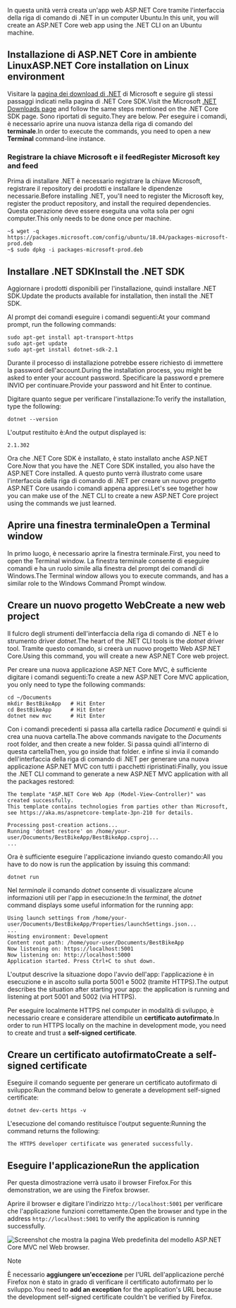 <span data-ttu-id="428f8-101">In questa unità verrà creata un'app web ASP.NET Core tramite l'interfaccia della riga di comando di .NET in un computer Ubuntu.</span><span class="sxs-lookup"><span data-stu-id="428f8-101">In this unit, you will create an ASP.NET Core web app using the .NET CLI on an Ubuntu machine.</span></span>

## <a name="aspnet-core-installation-on-linux-environment"></a><span data-ttu-id="428f8-102">Installazione di ASP.NET Core in ambiente Linux</span><span class="sxs-lookup"><span data-stu-id="428f8-102">ASP.NET Core installation on Linux environment</span></span>

<span data-ttu-id="428f8-103">Visitare la [pagina dei download di .NET](https://www.microsoft.com/net/download) di Microsoft e seguire gli stessi passaggi indicati nella pagina di .NET Core SDK.</span><span class="sxs-lookup"><span data-stu-id="428f8-103">Visit the Microsoft [.NET Downloads page](https://www.microsoft.com/net/download) and follow the same steps mentioned on the .NET Core SDK page.</span></span> <span data-ttu-id="428f8-104">Sono riportati di seguito.</span><span class="sxs-lookup"><span data-stu-id="428f8-104">They are below.</span></span> <span data-ttu-id="428f8-105">Per eseguire i comandi, è necessario aprire una nuova istanza della riga di comando del **terminale**.</span><span class="sxs-lookup"><span data-stu-id="428f8-105">In order to execute the commands, you need to open a new **Terminal** command-line instance.</span></span>

### <a name="register-microsoft-key-and-feed"></a><span data-ttu-id="428f8-106">Registrare la chiave Microsoft e il feed</span><span class="sxs-lookup"><span data-stu-id="428f8-106">Register Microsoft key and feed</span></span>

<span data-ttu-id="428f8-107">Prima di installare .NET è necessario registrare la chiave Microsoft, registrare il repository dei prodotti e installare le dipendenze necessarie.</span><span class="sxs-lookup"><span data-stu-id="428f8-107">Before installing .NET, you'll need to register the Microsoft key, register the product repository, and install the required dependencies.</span></span> <span data-ttu-id="428f8-108">Questa operazione deve essere eseguita una volta sola per ogni computer.</span><span class="sxs-lookup"><span data-stu-id="428f8-108">This only needs to be done once per machine.</span></span>

```console
~$ wget -q https://packages.microsoft.com/config/ubuntu/18.04/packages-microsoft-prod.deb
~$ sudo dpkg -i packages-microsoft-prod.deb
```

## <a name="install-the-net-sdk"></a><span data-ttu-id="428f8-109">Installare .NET SDK</span><span class="sxs-lookup"><span data-stu-id="428f8-109">Install the .NET SDK</span></span>

<span data-ttu-id="428f8-110">Aggiornare i prodotti disponibili per l'installazione, quindi installare .NET SDK.</span><span class="sxs-lookup"><span data-stu-id="428f8-110">Update the products available for installation, then install the .NET SDK.</span></span>

<span data-ttu-id="428f8-111">Al prompt dei comandi eseguire i comandi seguenti:</span><span class="sxs-lookup"><span data-stu-id="428f8-111">At your command prompt, run the following commands:</span></span>

```console
sudo apt-get install apt-transport-https
sudo apt-get update
sudo apt-get install dotnet-sdk-2.1
```

<span data-ttu-id="428f8-112">Durante il processo di installazione potrebbe essere richiesto di immettere la password dell'account.</span><span class="sxs-lookup"><span data-stu-id="428f8-112">During the installation process, you might be asked to enter your account password.</span></span> <span data-ttu-id="428f8-113">Specificare la password e premere INVIO per continuare.</span><span class="sxs-lookup"><span data-stu-id="428f8-113">Provide your password and hit Enter to continue.</span></span>

<span data-ttu-id="428f8-114">Digitare quanto segue per verificare l'installazione:</span><span class="sxs-lookup"><span data-stu-id="428f8-114">To verify the installation, type the following:</span></span>

```console
dotnet --version
```

<span data-ttu-id="428f8-115">L'output restituito è:</span><span class="sxs-lookup"><span data-stu-id="428f8-115">And the output displayed is:</span></span>

```console
2.1.302
```

<span data-ttu-id="428f8-116">Ora che .NET Core SDK è installato, è stato installato anche ASP.NET Core.</span><span class="sxs-lookup"><span data-stu-id="428f8-116">Now that you have the .NET Core SDK installed, you also have the ASP.NET Core installed.</span></span> <span data-ttu-id="428f8-117">A questo punto verrà illustrato come usare l'interfaccia della riga di comando di .NET per creare un nuovo progetto ASP.NET Core usando i comandi appena appresi.</span><span class="sxs-lookup"><span data-stu-id="428f8-117">Let's see together how you can make use of the .NET CLI to create a new ASP.NET Core project using the commands we just learned.</span></span>

## <a name="open-a-terminal-window"></a><span data-ttu-id="428f8-118">Aprire una finestra terminale</span><span class="sxs-lookup"><span data-stu-id="428f8-118">Open a Terminal window</span></span>

<span data-ttu-id="428f8-119">In primo luogo, è necessario aprire la finestra terminale.</span><span class="sxs-lookup"><span data-stu-id="428f8-119">First, you need to open the Terminal window.</span></span> <span data-ttu-id="428f8-120">La finestra terminale consente di eseguire comandi e ha un ruolo simile alla finestra del prompt dei comandi di Windows.</span><span class="sxs-lookup"><span data-stu-id="428f8-120">The Terminal window allows you to execute commands, and has a similar role to the Windows Command Prompt window.</span></span>

## <a name="create-a-new-web-project"></a><span data-ttu-id="428f8-121">Creare un nuovo progetto Web</span><span class="sxs-lookup"><span data-stu-id="428f8-121">Create a new web project</span></span>

<span data-ttu-id="428f8-122">Il fulcro degli strumenti dell'interfaccia della riga di comando di .NET è lo strumento driver *dotnet*.</span><span class="sxs-lookup"><span data-stu-id="428f8-122">The heart of the .NET CLI tools is the *dotnet* driver tool.</span></span> <span data-ttu-id="428f8-123">Tramite questo comando, si creerà un nuovo progetto Web ASP.NET Core.</span><span class="sxs-lookup"><span data-stu-id="428f8-123">Using this command, you will create a new ASP.NET Core web project.</span></span>

<span data-ttu-id="428f8-124">Per creare una nuova applicazione ASP.NET Core MVC, è sufficiente digitare i comandi seguenti:</span><span class="sxs-lookup"><span data-stu-id="428f8-124">To create a new ASP.NET Core MVC application, you only need to type the following commands:</span></span>

```console
cd ~/Documents
mkdir BestBikeApp   # Hit Enter
cd BestBikeApp      # Hit Enter
dotnet new mvc      # Hit Enter
```

<span data-ttu-id="428f8-125">Con i comandi precedenti si passa alla cartella radice *Documenti* e quindi si crea una nuova cartella.</span><span class="sxs-lookup"><span data-stu-id="428f8-125">The above commands navigate to the *Documents* root folder, and then create a new folder.</span></span> <span data-ttu-id="428f8-126">Si passa quindi all'interno di questa cartella</span><span class="sxs-lookup"><span data-stu-id="428f8-126">Then, you go inside that folder.</span></span> <span data-ttu-id="428f8-127">e infine si invia il comando dell'interfaccia della riga di comando di .NET per generare una nuova applicazione ASP.NET MVC con tutti i pacchetti ripristinati:</span><span class="sxs-lookup"><span data-stu-id="428f8-127">Finally, you issue the .NET CLI command to generate a new ASP.NET MVC application with all the packages restored:</span></span>

```console
The template "ASP.NET Core Web App (Model-View-Controller)" was created successfully.
This template contains technologies from parties other than Microsoft, see https://aka.ms/aspnetcore-template-3pn-210 for details.

Processing post-creation actions...
Running 'dotnet restore' on /home/your-user/Documents/BestBikeApp/BestBikeApp.csproj...
...
```

<span data-ttu-id="428f8-128">Ora è sufficiente eseguire l'applicazione inviando questo comando:</span><span class="sxs-lookup"><span data-stu-id="428f8-128">All you have to do now is run the application by issuing this command:</span></span>

```console
dotnet run
```

<span data-ttu-id="428f8-129">Nel *terminale* il comando *dotnet* consente di visualizzare alcune informazioni utili per l'app in esecuzione:</span><span class="sxs-lookup"><span data-stu-id="428f8-129">In the *terminal*, the *dotnet* command displays some useful information for the running app:</span></span>

```console
Using launch settings from /home/your-user/Documents/BestBikeApp/Properties/launchSettings.json...
...
Hosting environment: Development
Content root path: /home/your-user/Documents/BestBikeApp
Now listening on: https://localhost:5001
Now listening on: http://localhost:5000
Application started. Press Ctrl+C to shut down.
```

<span data-ttu-id="428f8-130">L'output descrive la situazione dopo l'avvio dell'app: l'applicazione è in esecuzione e in ascolto sulla porta 5001 e 5002 (tramite HTTPS).</span><span class="sxs-lookup"><span data-stu-id="428f8-130">The output describes the situation after starting your app: the application is running and listening at port 5001 and 5002 (via HTTPS).</span></span>

<span data-ttu-id="428f8-131">Per eseguire localmente HTTPS nel computer in modalità di sviluppo, è necessario creare e considerare attendibile un **certificato autofirmato**.</span><span class="sxs-lookup"><span data-stu-id="428f8-131">In order to run HTTPS locally on the machine in development mode, you need to create and trust a **self-signed certificate**.</span></span>

## <a name="create-a-self-signed-certificate"></a><span data-ttu-id="428f8-132">Creare un certificato autofirmato</span><span class="sxs-lookup"><span data-stu-id="428f8-132">Create a self-signed certificate</span></span>

<span data-ttu-id="428f8-133">Eseguire il comando seguente per generare un certificato autofirmato di sviluppo:</span><span class="sxs-lookup"><span data-stu-id="428f8-133">Run the command below to generate a development self-signed certificate:</span></span>

```console
dotnet dev-certs https -v
```

<span data-ttu-id="428f8-134">L'esecuzione del comando restituisce l'output seguente:</span><span class="sxs-lookup"><span data-stu-id="428f8-134">Running the command returns the following:</span></span>

```console
The HTTPS developer certificate was generated successfully.
```

## <a name="run-the-application"></a><span data-ttu-id="428f8-135">Eseguire l'applicazione</span><span class="sxs-lookup"><span data-stu-id="428f8-135">Run the application</span></span>

<span data-ttu-id="428f8-136">Per questa dimostrazione verrà usato il browser Firefox.</span><span class="sxs-lookup"><span data-stu-id="428f8-136">For this demonstration, we are using the Firefox browser.</span></span>

<span data-ttu-id="428f8-137">Aprire il browser e digitare l'indirizzo `http://localhost:5001` per verificare che l'applicazione funzioni correttamente.</span><span class="sxs-lookup"><span data-stu-id="428f8-137">Open the browser and type in the address `http://localhost:5001` to verify the application is running successfully.</span></span>

![Screenshot che mostra la pagina Web predefinita del modello ASP.NET Core MVC nel Web browser.](../media/5-asp-core-mvc-default-template.PNG)

> [!NOTE]
> <span data-ttu-id="428f8-139">È necessario **aggiungere un'eccezione** per l'URL dell'applicazione perché Firefox non è stato in grado di verificare il certificato autofirmato per lo sviluppo.</span><span class="sxs-lookup"><span data-stu-id="428f8-139">You need to **add an exception** for the application's URL because the development self-signed certificate couldn't be verified by Firefox.</span></span>
